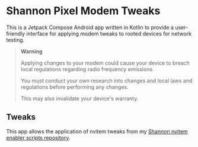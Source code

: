 # Shannon Pixel Modem Tweaks

This is a Jetpack Compose Android app written in Kotlin to provide a user-friendly interface for applying modem tweaks to rooted devices for network testing.

> **Warning**
>
> Applying changes to your modem could cause your device to breach local regulations regarding radio frequency emissions.
>
> You must conduct your own research into changes and local laws and regulations before performing any changes.
>
> This may also invalidate your device's warranty.

## Tweaks

This app allows the application of nvitem tweaks from my [Shannon nvitem enabler scripts repository](https://github.com/davwheat/shannon-pixel-modem-nvitem-enabler-scripts).
